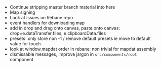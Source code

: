 - Continue stripping master branch material into here
- Map signing
- Look at issues on Rebane repo
- event handlers for downloading map
- add in drop and drag onto canvas, paste onto canvas: drop=e.dataTransfer.files, e.clipboardData.files
- presets: only store non -1 / remove default presets ie move to default value for touch
- look at window.mapdat order in rebane: non trivial for mapdat assembly
- dismissable messages, improve jargon in `src/components/root` component
